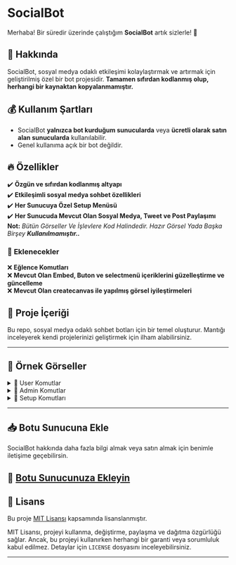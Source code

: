# **SocialBot**  

Merhaba! Bir süredir üzerinde çalıştığım **SocialBot** artık sizlerle! 🎉  

## 🚀 **Hakkında**  
SocialBot, sosyal medya odaklı etkileşimi kolaylaştırmak ve artırmak için geliştirilmiş özel bir bot projesidir. **Tamamen sıfırdan kodlanmış olup, herhangi bir kaynaktan kopyalanmamıştır.**  

## 💰 **Kullanım Şartları**  
- SocialBot **yalnızca bot kurduğum sunucularda** veya **ücretli olarak satın alan sunucularda** kullanılabilir.  
- Genel kullanıma açık bir bot değildir.  

## 🔥 **Özellikler**  
✔️ **Özgün ve sıfırdan kodlanmış altyapı**  
✔️ **Etkileşimli sosyal medya sohbet özellikleri**  
✔️ **Her Sunucuya Özel Setup Menüsü**  
✔️ **Her Sunucuda Mevcut Olan Sosyal Medya, Tweet ve Post Paylaşımı**  
**Not:** *Bütün Görseller Ve İşlevlere Kod Halindedir. Hazır Görsel Yada Başka Birşey **Kullanılmamıştır..*** 

### 💎 **Eklenecekler**
❌ **Eğlence Komutları**  
❌ **Mevcut Olan Embed, Buton ve selectmenü içeriklerini güzelleştirme ve güncelleme**  
❌ **Mevcut Olan createcanvas ile yapılmış görsel iyileştirmeleri**  

## 📌 **Proje İçeriği**  
Bu repo, sosyal medya odaklı sohbet botları için bir temel oluşturur. Mantığı inceleyerek kendi projelerinizi geliştirmek için ilham alabilirsiniz.  

---

## 📸 **Örnek Görseller**  

<details>
  <summary>📌 User Komutlar</summary>

  ![image]()  
  ![image]()  

</details>

<details>
  <summary>📌 Admin Komutlar</summary>

  ![image]()  

</details>

<details>
  <summary>📌 Setup Komutları</summary>

![image](https://github.com/user-attachments/assets/ee0fc231-89b2-408b-927b-2a7891a6234e)
![image](https://github.com/user-attachments/assets/4157b1dc-909a-4cae-8345-1e08ba937673)
![image](https://github.com/user-attachments/assets/2918be69-b9a2-459e-a5c9-2ad4d196ecc1)
![image](https://github.com/user-attachments/assets/c64986f3-3611-4205-ac04-13501b7031dc)
![image](https://github.com/user-attachments/assets/225e4f31-672c-4ad9-a1a4-21142faa1ff1)


![image](https://github.com/user-attachments/assets/851679e8-8217-4f64-95cf-ad78c8b5c2e5)

 

</details>

---

## 📥 **Botu Sunucuna Ekle**  
SocialBot hakkında daha fazla bilgi almak veya satın almak için benimle iletişime geçebilirsin.  

🔗 **[Botu Sunucunuza Ekleyin](https://discord.com/oauth2/authorize?client_id=1340783408539893950)**
---

## 📜 **Lisans**  
Bu proje [MIT Lisansı](https://opensource.org/licenses/MIT) kapsamında lisanslanmıştır.  

MIT Lisansı, projeyi kullanma, değiştirme, paylaşma ve dağıtma özgürlüğü sağlar. Ancak, bu projeyi kullanırken herhangi bir garanti veya sorumluluk kabul edilmez. Detaylar için `LICENSE` dosyasını inceleyebilirsiniz.  

---
